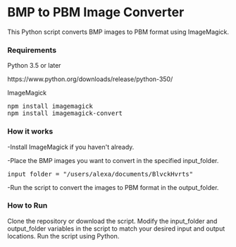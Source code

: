 <h1>BMP to PBM Image Converter</h1>
This Python script converts BMP images to PBM format using ImageMagick.

<h3>Requirements</h3>
Python 3.5 or later
<p>https://www.python.org/downloads/release/python-350/</p>



ImageMagick
<pre>
npm install imagemagick
npm install imagemagick-convert
</pre>


<h3>How it works</h3>
<p>-Install ImageMagick if you haven't already.</p>
<p>-Place the BMP images you want to convert in the specified input_folder.</p>
<pre>input_folder = "/users/alexa/documents/BlvckHvrts"</pre>
<p>-Run the script to convert the images to PBM format in the output_folder.</p>

<h3>How to Run</h3>
Clone the repository or download the script.
Modify the input_folder and output_folder variables in the script to match your desired input and output locations.
Run the script using Python.


